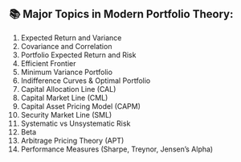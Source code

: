## 📚 Major Topics in Modern Portfolio Theory:

  1.	Expected Return and Variance
  2.	Covariance and Correlation
  3.	Portfolio Expected Return and Risk
  4.	Efficient Frontier
  5.	Minimum Variance Portfolio
  6.	Indifference Curves & Optimal Portfolio
  7.	Capital Allocation Line (CAL)
  8.	Capital Market Line (CML)
  9.	Capital Asset Pricing Model (CAPM)
  10.	Security Market Line (SML)
  11.	Systematic vs Unsystematic Risk
  12.	Beta
  13.	Arbitrage Pricing Theory (APT)
  14.	Performance Measures (Sharpe, Treynor, Jensen’s Alpha)
